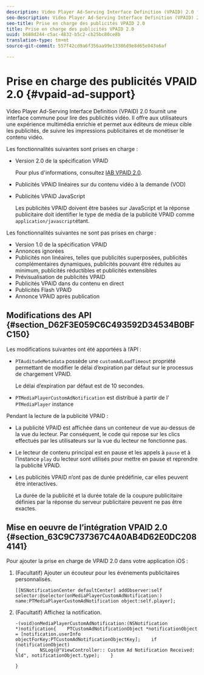 ```yaml
---
description: Video Player Ad-Serving Interface Definition (VPAID) 2.0 fournit une interface commune pour lire des publicités vidéo. Il offre aux utilisateurs une expérience multimédia enrichie et permet aux éditeurs de mieux cible les publicités, de suivre les impressions publicitaires et de monétiser le contenu vidéo.
seo-description: Video Player Ad-Serving Interface Definition (VPAID) 2.0 fournit une interface commune pour lire des publicités vidéo. Il offre aux utilisateurs une expérience multimédia enrichie et permet aux éditeurs de mieux cible les publicités, de suivre les impressions publicitaires et de monétiser le contenu vidéo.
seo-title: Prise en charge des publicités VPAID 2.0
title: Prise en charge des publicités VPAID 2.0
uuid: b688d244-c5ac-4832-b5c2-cb25bc80ce8b
translation-type: tm+mt
source-git-commit: 557f42cd9a6f356aa99e13386d9e8d65e043a6af

---
```



# Prise en charge des publicités VPAID 2.0 {#vpaid-ad-support}

Video Player Ad-Serving Interface Definition (VPAID) 2.0 fournit une interface commune pour lire des publicités vidéo. Il offre aux utilisateurs une expérience multimédia enrichie et permet aux éditeurs de mieux cible les publicités, de suivre les impressions publicitaires et de monétiser le contenu vidéo.

Les fonctionnalités suivantes sont prises en charge :

* Version 2.0 de la spécification VPAID

   Pour plus d&#39;informations, consultez [IAB VPAID 2.0](https://www.iab.com/wp-content/uploads/2015/06/VPAID_2_0_Final_04-10-2012.pdf).
* Publicités VPAID linéaires sur du contenu vidéo à la demande (VOD)
* Publicités VPAID JavaScript

   Les publicités VPAID doivent être basées sur JavaScript et la réponse publicitaire doit identifier le type de média de la publicité VPAID comme `application/javascript`étant.

Les fonctionnalités suivantes ne sont pas prises en charge :

* Version 1.0 de la spécification VPAID
* Annonces ignorées
* Publicités non linéaires, telles que publicités superposées, publicités complémentaires dynamiques, publicités pouvant être réduites au minimum, publicités réductibles et publicités extensibles
* Prévisualisation de publicités VPAID
* Publicités VPAID dans du contenu en direct
* Publicités Flash VPAID
* Annonce VPAID après publication

## Modifications des API {#section_D62F3E059C6C493592D34534B0BFC150}

Les modifications suivantes ont été apportées à l’API :

* `PTAuditudeMetadata` possède une `customAdLoadTimeout` propriété permettant de modifier le délai d’expiration par défaut sur le processus de chargement VPAID.

   Le délai d’expiration par défaut est de 10 secondes.

* `PTMediaPlayerCustomAdNotification` est distribué à partir de l’ `PTMediaPlayer` instance

<!--<a id="section_495700E1C5404A7B85307A4137C740C5"></a>-->

Pendant la lecture de la publicité VPAID :

* La publicité VPAID est affichée dans un conteneur de vue au-dessus de la vue du lecteur. Par conséquent, le code qui repose sur les clics effectués par les utilisateurs sur la vue du lecteur ne fonctionne pas.
* Le lecteur de contenu principal est en pause et les appels à `pause` et à l’instance `play` du lecteur sont utilisés pour mettre en pause et reprendre la publicité VPAID.

* Les publicités VPAID n’ont pas de durée prédéfinie, car elles peuvent être interactives.

   La durée de la publicité et la durée totale de la coupure publicitaire définies par la réponse du serveur publicitaire peuvent ne pas être exactes.

## Mise en oeuvre de l’intégration VPAID 2.0 {#section_63C9C737367C4A0AB4D62E0DC2084141}

Pour ajouter la prise en charge de VPAID 2.0 dans votre application iOS :

1. (Facultatif) Ajouter un écouteur pour les événements publicitaires personnalisés.

   ```
   [[NSNotificationCenter defaultCenter] addObserver:self selector:@selector(onMediaPlayerCustomAdNotification:) name:PTMediaPlayerCustomAdNotification object:self.player];
   ```

1. (Facultatif) Affichez la notification.

   ```
   -(void)onMediaPlayerCustomAdNotification:(NSNotification *)notification{    PTCustomAdNotificationObject *notificationObject = [notification.userInfo objectForKey:PTCustomAdNotificationObjectKey];    if (notificationObject)    
   {        NSLog(@"ViewController:: Custom Ad Notification Received: %ld", notificationObject.type);    } 
   
   }
   ```
